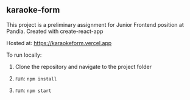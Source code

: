 ## karaoke-form

This project is a preliminary assignment for Junior Frontend position at Pandia.
Created with create-react-app

Hosted at: https://karaokeform.vercel.app

To run locally:

1. Clone the repository and navigate to the project folder

2. run: `npm install`

3. run: `npm start`
